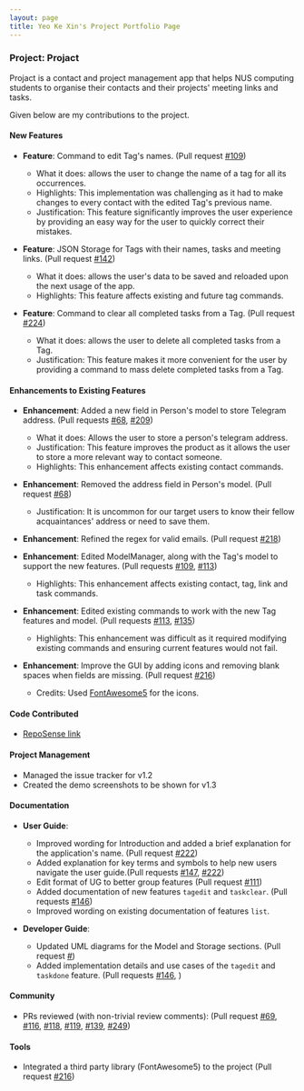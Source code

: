 ```yaml
---
layout: page
title: Yeo Ke Xin's Project Portfolio Page
---
```


### Project: Projact 
Projact is a contact and project management app that helps NUS computing students to organise their contacts and their projects' meeting links and tasks.
 
Given below are my contributions to the project.

#### New Features
* **Feature**: Command to edit Tag's names. (Pull request [\#109](https://github.com/AY2021S1-CS2103T-T17-4/tp/pull/109))
  * What it does: allows the user to change the name of a tag for all its occurrences. 
  * Highlights: This implementation was challenging as it had to make changes to every contact with the edited Tag's previous name. 
  * Justification: This feature significantly improves the user experience by providing an easy way for the user to quickly correct their mistakes.

* **Feature**: JSON Storage for Tags with their names, tasks and meeting links. (Pull request [\#142](https://github.com/AY2021S1-CS2103T-T17-4/tp/pull/142))
  * What it does: allows the user's data to be saved and reloaded upon the next usage of the app.
  * Highlights: This feature affects existing and future tag commands. 

* **Feature**: Command to clear all completed tasks from a Tag. (Pull request [\#224](https://github.com/AY2021S1-CS2103T-T17-4/tp/pull/224))
  * What it does: allows the user to delete all completed tasks from a Tag.  
  * Justification: This feature makes it more convenient for the user by providing a command to mass delete completed tasks from a Tag.
  
#### Enhancements to Existing Features
* **Enhancement**: Added a new field in Person's model to store Telegram address. (Pull requests [\#68](https://github.com/AY2021S1-CS2103T-T17-4/tp/pull/68), [\#209](https://github.com/AY2021S1-CS2103T-T17-4/tp/pull/209))
  * What it does: Allows the user to store a person's telegram address.
  * Justification: This feature improves the product as it allows the user to store a more relevant way to contact someone.
  * Highlights: This enhancement affects existing contact commands.

* **Enhancement**: Removed the address field in Person's model. (Pull request [\#68](https://github.com/AY2021S1-CS2103T-T17-4/tp/pull/68))
  * Justification: It is uncommon for our target users to know their fellow acquaintances' address or need to save them.

* **Enhancement**: Refined the regex for valid emails. (Pull request [\#218](https://github.com/AY2021S1-CS2103T-T17-4/tp/pull/218))
  
* **Enhancement**: Edited ModelManager, along with the Tag's model to support the new features. (Pull requests [\#109](https://github.com/AY2021S1-CS2103T-T17-4/tp/pull/109), [\#113](https://github.com/AY2021S1-CS2103T-T17-4/tp/pull/113))
  * Highlights: This enhancement affects existing contact, tag, link and task commands.

* **Enhancement**: Edited existing commands to work with the new Tag features and model. (Pull requests [\#113](https://github.com/AY2021S1-CS2103T-T17-4/tp/pull/113), [\#135](https://github.com/AY2021S1-CS2103T-T17-4/tp/pull/135))
  * Highlights: This enhancement was difficult as it required modifying existing commands and ensuring current features would not fail.

* **Enhancement**: Improve the GUI by adding icons and removing blank spaces when fields are missing. (Pull request [\#216](https://github.com/AY2021S1-CS2103T-T17-4/tp/pull/216))
  * Credits: Used [FontAwesome5](https://github.com/kordamp/ikonli) for the icons.
 
#### Code Contributed
* [RepoSense link](https://nus-cs2103-ay2021s1.github.io/tp-dashboard/#breakdown=true&search=pockii)

#### Project Management
* Managed the issue tracker for v1.2
* Created the demo screenshots to be shown for v1.3

#### Documentation    
* **User Guide**:
    * Improved wording for Introduction and added a brief explanation for the application's name. (Pull request [\#222](https://github.com/AY2021S1-CS2103T-T17-4/tp/pull/222))
    * Added explanation for key terms and symbols to help new users navigate the user guide.(Pull requests [\#147](https://github.com/AY2021S1-CS2103T-T17-4/tp/pull/147), [\#222](https://github.com/AY2021S1-CS2103T-T17-4/tp/pull/222))
    * Edit format of UG to better group features (Pull request [\#111](https://github.com/AY2021S1-CS2103T-T17-4/tp/pull/111))
    * Added documentation of new features `tagedit` and `taskclear`. (Pull requests [\#146](https://github.com/AY2021S1-CS2103T-T17-4/tp/pull/146))
    * Improved wording on existing documentation of features `list`. 
    
* **Developer Guide**:
    * Updated UML diagrams for the Model and Storage sections. (Pull request [\#]())
    * Added implementation details and use cases of the `tagedit` and `taskdone` feature. (Pull requests [\#146](https://github.com/AY2021S1-CS2103T-T17-4/tp/pull/146), )

#### Community    
* PRs reviewed (with non-trivial review comments): (Pull request [\#69](https://github.com/AY2021S1-CS2103T-T17-4/tp/pull/69), [\#116](https://github.com/AY2021S1-CS2103T-T17-4/tp/pull/116), [\#118](https://github.com/AY2021S1-CS2103T-T17-4/tp/pull/118), [\#119](https://github.com/AY2021S1-CS2103T-T17-4/tp/pull/119), [\#139](https://github.com/AY2021S1-CS2103T-T17-4/tp/pull/139), [\#249](https://github.com/AY2021S1-CS2103T-T17-4/tp/pull/249))

#### Tools
* Integrated a third party library (FontAwesome5) to the project (Pull request [\#216](https://github.com/AY2021S1-CS2103T-T17-4/tp/pull/216))


